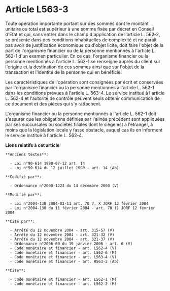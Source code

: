 # Article L563-3

Toute opération importante portant sur des sommes dont le montant unitaire ou total est supérieur à une somme fixée par
décret en Conseil d'Etat et qui, sans entrer dans le champ d'application de l'article L. 562-2, se présente dans des
conditions inhabituelles de complexité et ne paraît pas avoir de justification économique ou d'objet licite, doit faire
l'objet de la part de l'organisme financier ou de la personne mentionnés à l'article L. 562-1 d'un examen particulier. En ce
cas, l'organisme financier ou la personne mentionnés à l'article L. 562-1 se renseigne auprès du client sur l'origine et la
destination de ces sommes ainsi que sur l'objet de la transaction et l'identité de la personne qui en bénéficie.

Les caractéristiques de l'opération sont consignées par écrit et conservées par l'organisme financier ou la personne
mentionnés à l'article L. 562-1 dans les conditions prévues à l'article L. 563-4. Le service institué à l'article L. 562-4 et
l'autorité de contrôle peuvent seuls obtenir communication de ce document et des pièces qui s'y rattachent.

L'organisme financier ou la personne mentionnés à l'article L. 562-1 doit s'assurer que les obligations définies par l'alinéa
précédent sont appliquées par ses succursales ou sociétés filiales dont le siège est à l'étranger, à moins que la législation
locale y fasse obstacle, auquel cas ils en informent le service institué à l'article L. 562-4.

**Liens relatifs à cet article**

	**Anciens textes**:

	  - Loi n°90-614 1990-07-12 art. 14
	  - Loi n°90-614 du 12 juillet 1990 - art. 14 (Ab)

	**Codifié par**:

	  - Ordonnance n°2000-1223 du 14 décembre 2000 (V)

	**Modifié par**:

	  - Loi n°2004-130 2004-02-11 art. 70 V, X JORF 12 février 2004
	  - Loi n°2004-130 du 11 février 2004 - art. 70 () JORF 12 février 2004

	**Cité par**:

	  - Arrêté du 12 novembre 2004 - art. 315-57 (V)
	  - Arrêté du 12 novembre 2004 - art. 321-32 (V)
	  - Arrêté du 12 novembre 2004 - art. 321-37 (V)
	  - Ordonnance n°2006-60 du 19 janvier 2006 - art. 6 (V)
	  - Code monétaire et financier - art. L562-4 (V)
	  - Code monétaire et financier - art. L562-6 (M)
	  - Code monétaire et financier - art. L563-4 (V)
	  - Code monétaire et financier - art. R563-2 (Ab)

	**Cite**:

	  - Code monétaire et financier - art. L562-1 (M)
	  - Code monétaire et financier - art. L562-2 (M)
